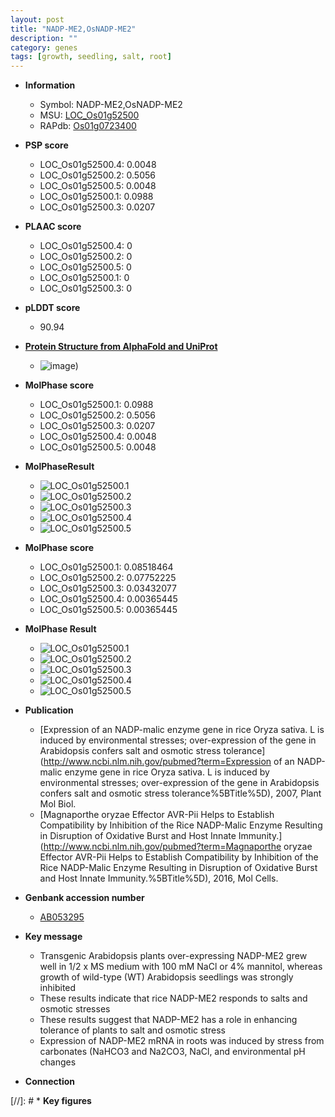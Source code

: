 ```yaml
---
layout: post
title: "NADP-ME2,OsNADP-ME2"
description: ""
category: genes
tags: [growth, seedling, salt, root]
---
```


* **Information**  
    + Symbol: NADP-ME2,OsNADP-ME2  
    + MSU: [LOC_Os01g52500](http://rice.plantbiology.msu.edu/cgi-bin/ORF_infopage.cgi?orf=LOC_Os01g52500)  
    + RAPdb: [Os01g0723400](http://rapdb.dna.affrc.go.jp/viewer/gbrowse_details/irgsp1?name=Os01g0723400)  

* **PSP score**  
    + LOC_Os01g52500.4: 0.0048 
    + LOC_Os01g52500.2: 0.5056 
    + LOC_Os01g52500.5: 0.0048 
    + LOC_Os01g52500.1: 0.0988 
    + LOC_Os01g52500.3: 0.0207 

* **PLAAC score**  
    + LOC_Os01g52500.4: 0 
    + LOC_Os01g52500.2: 0 
    + LOC_Os01g52500.5: 0 
    + LOC_Os01g52500.1: 0 
    + LOC_Os01g52500.3: 0 

* **pLDDT score**
    + 90.94

* **[Protein Structure from AlphaFold and UniProt](https://www.uniprot.org/uniprotkb/Q0JJQ7/entry#structure)**
    + ![image](https://ricepsp.github.io/images/Q0/AF-Q0JJQ7-F1.png))

* **MolPhase score**
    + LOC_Os01g52500.1: 0.0988
    + LOC_Os01g52500.2: 0.5056
    + LOC_Os01g52500.3: 0.0207
    + LOC_Os01g52500.4: 0.0048
    + LOC_Os01g52500.5: 0.0048

* **MolPhaseResult**
    + ![LOC_Os01g52500.1](https://ricepsp.github.io/pictures/LOC_Os01g/LOC_Os01g52500.1.png)
    + ![LOC_Os01g52500.2](https://ricepsp.github.io/pictures/LOC_Os01g/LOC_Os01g52500.2.png)
    + ![LOC_Os01g52500.3](https://ricepsp.github.io/pictures/LOC_Os01g/LOC_Os01g52500.3.png)
    + ![LOC_Os01g52500.4](https://ricepsp.github.io/pictures/LOC_Os01g/LOC_Os01g52500.4.png)
    + ![LOC_Os01g52500.5](https://ricepsp.github.io/pictures/LOC_Os01g/LOC_Os01g52500.5.png)

* **MolPhase score**
    + LOC_Os01g52500.1: 0.08518464
    + LOC_Os01g52500.2: 0.07752225
    + LOC_Os01g52500.3: 0.03432077
    + LOC_Os01g52500.4: 0.00365445
    + LOC_Os01g52500.5: 0.00365445

* **MolPhase Result**
    + ![LOC_Os01g52500.1](https://304243504.github.io/Pictures/LOC_Os01g/LOC_Os01g52500.1.png)
    + ![LOC_Os01g52500.2](https://304243504.github.io/Pictures/LOC_Os01g/LOC_Os01g52500.2.png)
    + ![LOC_Os01g52500.3](https://304243504.github.io/Pictures/LOC_Os01g/LOC_Os01g52500.3.png)
    + ![LOC_Os01g52500.4](https://304243504.github.io/Pictures/LOC_Os01g/LOC_Os01g52500.4.png)
    + ![LOC_Os01g52500.5](https://304243504.github.io/Pictures/LOC_Os01g/LOC_Os01g52500.5.png)

* **Publication**  
    + [Expression of an NADP-malic enzyme gene in rice Oryza sativa. L is induced by environmental stresses; over-expression of the gene in Arabidopsis confers salt and osmotic stress tolerance](http://www.ncbi.nlm.nih.gov/pubmed?term=Expression of an NADP-malic enzyme gene in rice Oryza sativa. L is induced by environmental stresses; over-expression of the gene in Arabidopsis confers salt and osmotic stress tolerance%5BTitle%5D), 2007, Plant Mol Biol.
    + [Magnaporthe oryzae Effector AVR-Pii Helps to Establish Compatibility by Inhibition of the Rice NADP-Malic Enzyme Resulting in Disruption of Oxidative Burst and Host Innate Immunity.](http://www.ncbi.nlm.nih.gov/pubmed?term=Magnaporthe oryzae Effector AVR-Pii Helps to Establish Compatibility by Inhibition of the Rice NADP-Malic Enzyme Resulting in Disruption of Oxidative Burst and Host Innate Immunity.%5BTitle%5D), 2016, Mol Cells.

* **Genbank accession number**  
    + [AB053295](http://www.ncbi.nlm.nih.gov/nuccore/AB053295)

* **Key message**  
    + Transgenic Arabidopsis plants over-expressing NADP-ME2 grew well in 1/2 x MS medium with 100 mM NaCl or 4% mannitol, whereas growth of wild-type (WT) Arabidopsis seedlings was strongly inhibited
    + These results indicate that rice NADP-ME2 responds to salts and osmotic stresses
    + These results suggest that NADP-ME2 has a role in enhancing tolerance of plants to salt and osmotic stress
    + Expression of NADP-ME2 mRNA in roots was induced by stress from carbonates (NaHCO3 and Na2CO3, NaCl, and environmental pH changes

* **Connection**  

[//]: # * **Key figures**  


